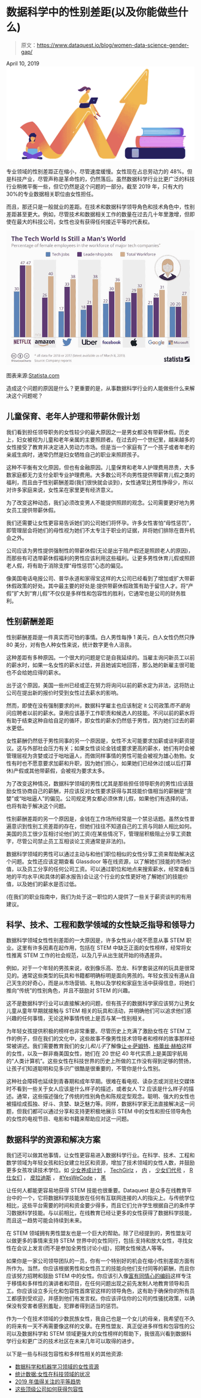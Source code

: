 # 数据科学中的性别差距(以及你能做些什么)

> 原文：<https://www.dataquest.io/blog/women-data-science-gender-gap/>

April 10, 2019![women-data-science-gender-gap](img/ea58a331414f541d8b52003e6725f35c.png)

专业领域的性别差距正在缩小，尽管速度缓慢。女性现在占总劳动力的 48%。但是科技产业，尽管声称是革命性的，仍然落后。虽然数据科学行业比更广泛的科技行业稍微平衡一些，但它仍然是这个问题的一部分。截至 2019 年，只有大约 30%的专业数据相关职位由女性担任。

而且，那还只是一般就业的差距。在技术和数据科学领导角色和技术角色中，性别差距甚至更大。例如，尽管技术和数据相关工作的数量在过去几十年里激增，但即使在最大的科技公司，女性也没有获得任何接近平等的代表权。

![women-gender-gap-tech](img/e5c1a02f3c40e5847be0942da61abab0.png "chartoftheday_4467_female_employees_at_tech_companies_n")

图表来源:[Statista.com](https://www.statista.com/chart/4467/female-employees-at-tech-companies/)

造成这个问题的原因是什么？更重要的是，从事数据科学行业的人能做些什么来解决这个问题呢？

## 儿童保育、老年人护理和带薪休假计划

我们看到担任领导职务的女性较少的最大原因之一是男女都没有带薪休假。历史上，妇女被视为儿童和老年亲属的主要照顾者。在过去的一个世纪里，越来越多的女性接受了教育并决定进入劳动力市场。但是当一个家庭有了一个孩子或者年老的亲戚生病时，通常仍然是妇女牺牲自己的职业来照顾孩子。

这种不平衡有文化原因，但也有金融原因。儿童保育和老年人护理费用昂贵，大多数家庭都无力支付全职专业护理费用。大多数公司不向男性提供带薪育儿假之类的福利，而且由于性别薪酬差距(我们很快就会谈到)，女性通常比男性挣得少，所以对许多家庭来说，女性呆在家里更有经济意义。

为了改变这种动态，我们必须改变男人不能提供照顾的观念。公司需要更好地为男女员工提供带薪休假。

我们还需要让女性更容易告诉她们的公司她们将怀孕。许多女性害怕“母性惩罚”，即管理层会将她们的母性视为她们不太专注于职业的证据，并将她们排除在晋升机会之外。

公司应该为男性提供强制性的带薪休假(无论是出于陪产假还是照顾老人的原因)，而那些有可选带薪休假福利的男性应该利用这些福利。让更多男性休育儿假或照顾老人假，将有助于消除支撑“母性惩罚”心态的偏见。

像美国电话电报公司、普华永道和家得宝这样的大公司已经看到了增加或扩大带薪休假政策的好处。其中最主要的好处是:提供带薪休假政策有助于留住人才。将“产假”扩大到“育儿假”不仅仅是多样性和包容性的胜利，它通常也是公司的财务胜利。

## 性别薪酬差距

性别薪酬差距是一件真实而可怕的事情。白人男性每挣 1 美元，白人女性仍然只挣 80 美分，对有色人种女性来说，统计数字更令人沮丧。

这种差距有多种原因。一个很大的问题是它是自我延续的。当雇主询问新员工以前的薪水时，如果一名女性的薪水过低，并且她诚实地回答，那么她的新雇主很可能也不会给她应得的薪水。

出于这个原因，美国一些州已经或正在努力将询问以前的薪水定为非法，这将防止公司在提出新的报价时受到女性过去薪水的影响。

然而，即使在没有强制要求的州，数据科学雇主也应该制定 it 公司政策*而不是*询问应聘者以前的薪水。录用应该基于工作职责和候选人的技能。不问以前的薪水将有助于结束这种自给自足的循环，即女性的薪水仍然低于男性，因为她们过去的薪水更低。

女性薪酬仍然低于男性同事的另一个原因是，女性不太可能要求加薪或谈判薪资提议。这与外部社会压力有关；如果女性谈论金钱或要求更高的薪水，她们有时会被管理层视为贪婪或过于咄咄逼人，而做同样事情的男性可能会被视为雄心勃勃。女性有时也不愿意要求加薪和升职，因为她们担心，如果她们已经休过(或以后打算休)产假或其他带薪假，会被视为要求太多。

为了改变这种情况，数据科学领域的男性(尤其是那些担任领导职务的男性)应该鼓励女性协商自己的薪酬，并应该反对女性要求获得与其技能价值相当的薪酬是“贪婪”或“咄咄逼人”的偏见。公司规定男女都必须休育儿假，如果他们有选择的话，也将有助于解决这个问题。

性别薪酬差距的另一个原因是，金钱在工作场所经常是一个禁忌话题。虽然女性普遍意识到性别工资差距的存在，但她们往往不知道自己的工资与同龄人相比如何。美国的员工很少互相讨论他们的工资(在某些情况下，管理层积极阻止分享工资数字，尽管公司禁止员工互相谈论工资通常是非法的)。

数据科学领域的男性可以通过主动与和他们职位相似的女性分享工资来帮助解决这个问题。女性还应该定期查看 Glassdoor 等在线资源，以了解她们技能的市场价值，以及员工分享的任何公司工资。可以通过职位和地点来搜索薪水，经常查看当地的平均水平(和具体的薪水报告)会让这个行业的女性更好地了解她们的技能价值，以及她们的薪水是否过低。

(在我们的职业指南中，我们为处于这一职位的人提供了一些关于薪资谈判的有用建议。

## 科学、技术、工程和数学领域的女性缺乏指导和领导力

数据科学领域女性性别差距的一大原因是，许多女性从小就不愿意从事 STEM 职业。这里有许多因素在起作用，包括在 STEM 中缺乏正面的女性榜样，经常将女性推离 STEM 工作的社会规范，以及几乎从出生就开始的待遇差异。

例如，对于一个年轻的男孩来说，收到像乐高、恐龙、科学套装这样的玩具是很常见的。通常这些类型的玩具和书籍都明确标明是面向男孩的。年轻女孩没有遵从自己天生的好奇心，而是从市场营销、礼物以及学校和家庭生活中获得信息，将她们推向“传统”的性别角色，并且不鼓励对 STEM 的兴趣。

这不是数据科学行业可以直接解决的问题，但有孩子的数据科学家应该努力让男女儿童从童年早期就接触与 STEM 相关的玩具和活动，并明确他们可以追求他们感兴趣的任何事情，无论这种事情传统上是否与某一性别相关。

为年轻女孩提供积极的榜样也非常重要。尽管历史上充满了激励女性在 STEM 工作的例子，但在我们的文化中，这些故事不像男性技术领导者和榜样的故事那样经常被讲述。我们需要教育我们的女儿*和儿子*了解像[让·e·萨姆特](https://en.wikipedia.org/wiki/Jean_E._Sammet)、[格蕾丝·赫柏](https://en.wikipedia.org/wiki/Grace_Hopper)这样的女性，以及一群非裔美国女性，她们在 20 世纪 40 年代实质上是美国宇航局的“人类计算机”。这些女性在科技世界的历史上所做的工作没有得到足够的赞扬，让孩子们知道聪明和见多识广很酷是很重要的，不管你是什么性别。

这种社会障碍也延续到青春期和成年早期。很难在看电视、读杂志或浏览社交媒体时不看到一些关于女人应该是什么样子的描述，或者女人 T2 应该是什么样子的描述。通常，这些描述强化了传统的性别角色和陈规定型观念。聪明、强大的女性也被描绘成孤独、好斗、贪婪、缺乏魅力等。同样，数据科学家无法直接解决这一问题，但我们都可以通过分享和支持更积极地展示 STEM 中的女性和担任领导角色的女性的电视节目、电影和书籍来帮助应对这一问题。

## 数据科学的资源和解决方案

我们还可以做其他事情，让女性更容易进入数据科学行业。在科学、技术、工程和数学领域为年轻女孩和妇女建立社区和资源，增加了技术领域的女性人数，并鼓励更多女孩攻读技术学位。如 [<u>少女养成计划</u>](https://www.girldevelopit.com/) ， [<u>TechGirlz</u>](https://www.techgirlz.org/) ， [<u>内</u>](https://gowithin.co/) ， [<u>少女们代号</u>](https://girlswhocode.com/) ， [<u>R 仕女们</u>](https://rladies.org/) ， [<u>皮拉迪斯</u>](https://www.pyladies.com/) ， [<u>#YesWeCode</u>](https://www.yeswecode.org/) ， [<u>黑</u>](https://www.blackgirlscode.com/)

让任何人都能更容易地获得 STEM 技能也很重要。Dataquest 是众多在线教育平台中的一个，它将数据科学技能放在任何有互联网连接的人的指尖上。与传统学位相比，这些平台需要的时间和资金要少得多，而且它们允许学生根据自己的条件学习数据科学技能。与以前相比，在线教育已经让更多的女性获得了数据科学技能，而且这一趋势可能会持续到未来。

在 STEM 领域拥有男性盟友也是一个巨大的帮助。除了已经提到的，男性盟友可以做更多的事情来支持 STEM 世界中的女性同行，包括:支持和放大女性，寻找女性在会议上发言(而不是参加全男性讨论小组)，招聘女性候选人等等。

如果你是一家公司领导团队的一员，你有一个特别好的机会在缩小性别差距方面有所作为。当然，你应该根据男性和女性员工的技能向他们支付同等的薪酬，而且你应该努力招聘和鼓励 STEM 中的女性。你应该引入像[富有同情心的编码](https://compassionatecoding.com/)这样专注于移情和多样性的演讲者和项目，在任何问题出现之前先发制人地教育领导和员工。你应该设立多元化和包容性首席官这样的领导角色，这有助于确保你的所有员工都感到受欢迎，并感到他们有发言权。你应该评估你的公司的性骚扰政策，以确保没有受害者感到羞耻，犯罪者得到适当的惩罚。

作为一个在技术领域的少数民族女性，我自己也是一个女儿的母亲，我希望在不久的将来有一天不再需要像这样的文章。在男性盟友、真正促进多样性和包容性的公司以及数据科学和 STEM 领域更强大的女性榜样的帮助下，我很高兴看到数据科学行业和更广泛的技术社区在未来几年可以取得的进步。

以下是一些与科技包容性和多样性相关的其他资源:

*   [数据科学和机器学习领域的女性资源](https://www.kdnuggets.com/2018/06/resources-women-data-science-machine-learning.html)
*   [统计数据:女性在科技领域的状况](https://www.dreamhost.com/blog/state-of-women-in-tech/)
*   [2019 年值得关注的平等趋势](https://www.forbes.com/sites/shelleyzalis/2019/01/04/6-equality-trends-to-watch-in-2019/#2d6525de4ad4)
*   [这些顶级公司如何获得包容性](https://www.fastcompany.com/3067346/how-these-top-companies-are-getting-inclusion-right)